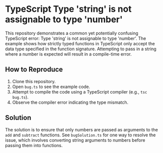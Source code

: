 # TypeScript Type 'string' is not assignable to type 'number'

This repository demonstrates a common yet potentially confusing TypeScript error:  Type 'string' is not assignable to type 'number'.  The example shows how strictly typed functions in TypeScript only accept the data type specified in the function signature. Attempting to pass in a string where a number is expected will result in a compile-time error.

## How to Reproduce

1. Clone this repository.
2. Open `bug.ts` to see the example code.
3. Attempt to compile the code using a TypeScript compiler (e.g., `tsc bug.ts`).
4. Observe the compiler error indicating the type mismatch.

## Solution

The solution is to ensure that only numbers are passed as arguments to the `add` and `subtract` functions.  See `bugSolution.ts` for one way to resolve the issue, which involves converting string arguments to numbers before passing them into functions.
